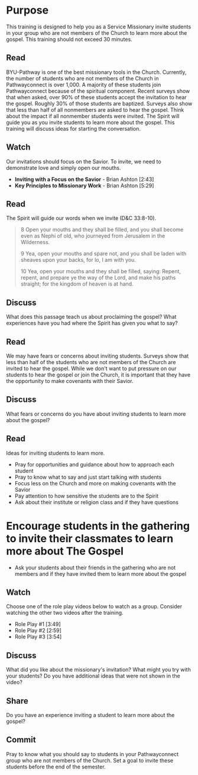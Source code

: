 # Purpose
This training is designed to help you as a Service Missionary invite students in your group who are not members of the Church to learn more about the gospel. This training should not exceed 30 minutes.

## Read
BYU-Pathway is one of the best missionary tools in the Church. Currently, the number of students who are not members of the Church in Pathwayconnect is over 1,000. A majority of these students join Pathwayconnect because of the spiritual component. Recent surveys show that when asked, over 90% of these students accept the invitation to hear the gospel. Roughly 30% of those students are baptized. Surveys also show that less than half of all nonmembers are asked to hear the gospel. Think about the impact if all nonmember students were invited. The Spirit will guide you as you invite students to learn more about the gospel. This training will discuss ideas for starting the conversation.

## Watch
Our invitations should focus on the Savior. To invite, we need to demonstrate love and simply open our mouths.

- **Inviting with a Focus on the Savior** - Brian Ashton [2:43]
- **Key Principles to Missionary Work** - Brian Ashton [5:29]

## Read
The Spirit will guide our words when we invite (D&C 33:8-10).

> 8 Open your mouths and they shall be filled, and you shall become even as Nephi of
old, who journeyed from Jerusalem in the Wilderness.
>
> 9 Yea, open your mouths and spare not, and you shall be laden with sheaves upon your backs, for lo, I am with you.
>
> 10 Yea, open your mouths and they shall be filled, saying: Repent, repent, and prepare ye the way of the Lord, and make his paths straight; for the kingdom of heaven is at hand.

## Discuss
What does this passage teach us about proclaiming the gospel? What experiences have you had where the Spirit has given you what to say?

## Read
We may have fears or concerns about inviting students. Surveys show that less than half of the students who are not members of the Church are invited to hear the gospel. While we don't want to put pressure on our students to hear the gospel or join the Church, it is important that they have the opportunity to make covenants with their Savior.

## Discuss
What fears or concerns do you have about inviting students to learn more about the gospel?

## Read
Ideas for inviting students to learn more.

- Pray for opportunities and guidance about how to approach each student
- Pray to know what to say and just start talking with students
- Focus less on the Church and more on making covenants with the Savior
- Pay attention to how sensitive the students are to the Spirit
- Ask about their institute or religion class and if they have questions

# Encourage students in the gathering to invite their classmates to learn more about **The Gospel**

- Ask your students about their friends in the gathering who are not members and if they have invited them to learn more about the gospel

## Watch
Choose one of the role play videos below to watch as a group. Consider watching the other two videos after the training.

- Role Play #1 [3:49]
- Role Play #2 [2:59]
- Role Play #3 [3:54]

## Discuss
What did you like about the missionary's invitation? What might you try with your students? Do you have additional ideas that were not shown in the video?

## Share
Do you have an experience inviting a student to learn more about the gospel?

## Commit
Pray to know what you should say to students in your Pathwayconnect group who are not members of the Church. Set a goal to invite these students before the end of the semester.

